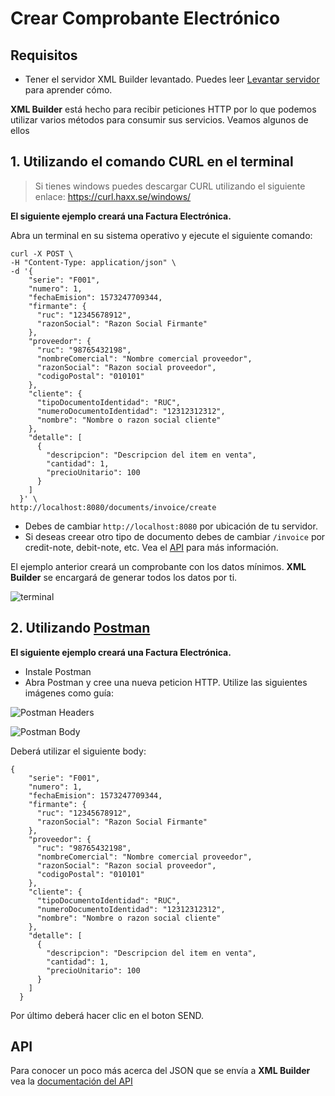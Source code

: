 # Crear Comprobante Electrónico
## Requisitos
- Tener el servidor XML Builder levantado. Puedes leer [Levantar servidor](INSTALACION_CONFIGURACION_SERVIDOR.md) para aprender cómo.

**XML Builder** está hecho para recibir peticiones HTTP por lo que podemos utilizar varios métodos para consumir sus servicios.
Veamos algunos de ellos

## 1. Utilizando el comando CURL en el terminal
> Si tienes windows puedes descargar CURL utilizando el siguiente enlace: https://curl.haxx.se/windows/

**El siguiente ejemplo creará una Factura Electrónica.**

Abra un terminal en su sistema operativo y ejecute el siguiente comando:

```
curl -X POST \
-H "Content-Type: application/json" \
-d '{
    "serie": "F001",
    "numero": 1,
    "fechaEmision": 1573247709344,
    "firmante": {
      "ruc": "12345678912",
      "razonSocial": "Razon Social Firmante"
    },
    "proveedor": {
      "ruc": "98765432198",
      "nombreComercial": "Nombre comercial proveedor",
      "razonSocial": "Razon social proveedor",
      "codigoPostal": "010101"
    },
    "cliente": {
      "tipoDocumentoIdentidad": "RUC",
      "numeroDocumentoIdentidad": "12312312312",
      "nombre": "Nombre o razon social cliente"
    },
    "detalle": [
      {
        "descripcion": "Descripcion del item en venta",
        "cantidad": 1,
        "precioUnitario": 100
      }
    ]
  }' \
http://localhost:8080/documents/invoice/create
```

- Debes de cambiar `http://localhost:8080` por ubicación de tu servidor.
- Si deseas creear otro tipo de documento debes de cambiar `/invoice` por credit-note, debit-note, etc. Vea el [API](https://app.swaggerhub.com/apis-docs/project-openubl/xml-builder) para más información.

El ejemplo anterior creará un comprobante con los datos mínimos. **XML Builder** se encargará de generar todos los datos por ti.

![terminal](images/curl.gif)


## 2. Utilizando [Postman](https://www.getpostman.com/)
**El siguiente ejemplo creará una Factura Electrónica.**

- Instale Postman
- Abra Postman y cree una nueva peticion HTTP. Utilize las siguientes imágenes como guía:

![Postman Headers](images/postman_headers.png)

![Postman Body](images/postman_body.png)

Deberá utilizar el siguiente body:

```
{
    "serie": "F001",
    "numero": 1,
    "fechaEmision": 1573247709344,
    "firmante": {
      "ruc": "12345678912",
      "razonSocial": "Razon Social Firmante"
    },
    "proveedor": {
      "ruc": "98765432198",
      "nombreComercial": "Nombre comercial proveedor",
      "razonSocial": "Razon social proveedor",
      "codigoPostal": "010101"
    },
    "cliente": {
      "tipoDocumentoIdentidad": "RUC",
      "numeroDocumentoIdentidad": "12312312312",
      "nombre": "Nombre o razon social cliente"
    },
    "detalle": [
      {
        "descripcion": "Descripcion del item en venta",
        "cantidad": 1,
        "precioUnitario": 100
      }
    ]
  }
```

Por último deberá hacer clic en el boton SEND.

## API
Para conocer un poco más acerca del JSON que se envía a **XML Builder** vea la [documentación del API](https://app.swaggerhub.com/apis-docs/project-openubl/xml-builder)
